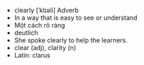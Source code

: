 - clearly [ˈklɪəli] Adverb  
- In a way that is easy to see or understand  
- Một cách rõ ràng  
- deutlich  
- She spoke clearly to help the learners.  
- clear (adj), clarity (n)  
- Latin: clarus